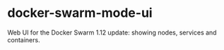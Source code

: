 # docker-swarm-mode-ui
Web UI for the Docker Swarm 1.12 update: showing nodes, services and containers.
